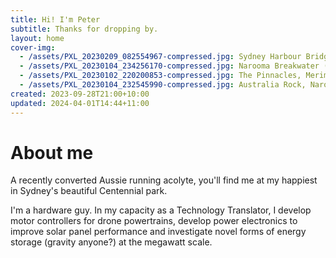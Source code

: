 ```yaml
---
title: Hi! I'm Peter
subtitle: Thanks for dropping by.
layout: home
cover-img:
  - /assets/PXL_20230209_082554967-compressed.jpg: Sydney Harbour Bridge (2023)
  - /assets/PXL_20230104_234256170-compressed.jpg: Narooma Breakwater (2023)
  - /assets/PXL_20230102_220200853-compressed.jpg: The Pinnacles, Merimbula (2023)
  - /assets/PXL_20230104_232545990-compressed.jpg: Australia Rock, Narooma (2023)
created: 2023-09-28T21:00+10:00
updated: 2024-04-01T14:44+11:00
---
```

# About me
A recently converted Aussie running acolyte, you'll find me at my happiest in Sydney's beautiful Centennial park.

I'm a hardware guy. In my capacity as a Technology Translator, I develop motor controllers for drone powertrains, develop power electronics to improve solar panel performance and investigate novel forms of energy storage (gravity anyone?) at the megawatt scale.
